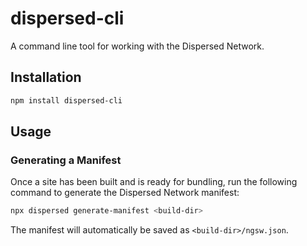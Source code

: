 # dispersed-cli

A command line tool for working with the Dispersed Network.

## Installation

```sh
npm install dispersed-cli
```

## Usage

### Generating a Manifest

Once a site has been built and is ready for bundling, run the following command to generate the Dispersed Network manifest:
```sh
npx dispersed generate-manifest <build-dir>
```
The manifest will automatically be saved as `<build-dir>/ngsw.json`.

